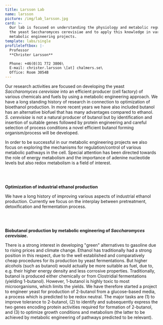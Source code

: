 ```yaml
---
title: Larsson Lab
name: larsson
picture: /img/lab_larsson.jpg
card: >-
  Our lab is focused on understanding the physiology and metabolic regulation in
  the yeast Saccharomyces cerevisiae and to apply this knowledge in various
  metabolic engineering projects.
template: labs/single
profileleftbox: |-
  Professor  
  **Christer Larsson**

  Phone: +46(0)31 772 3806\
  E-mail: christer.larsson \[at] chalmers.se\
  Office: Room 3054B
---
```

Our research activities are focused on developing the yeast _Saccharomyces cerevisiae_ into an efficient producer (cell factory) of various chemicals and fuels by using a metabolic engineering approach. We have a long standing history of research in connection to optimization of bioethanol production. In more recent years we have also included butanol has an alternative biofuel that has many advantages compared to ethanol. _S. cerevisiae_ is not a natural producer of butanol but by identification and insertion of suitable genes followed by protein engineering and careful selection of process conditions a novel efficient butanol forming organism/process will be developed. 

In order to be successful in our metabolic engineering projects we also focus on exploring the mechanisms for regulation/control of various metabolic pathways in the cell. Special attention has been directed towards the role of energy metabolism and the importance of adenine nucleotide levels but also redox metabolism is a field of interest.

<br/><br/>

**Optimization of industrial ethanol production**

We have a long history of improving various aspects of industrial ethanol production. Currently we focus on the interplay between pretreatment, detoxification and fermentation process.

<br/><br/>

**Biobutanol production by metabolic engineering of _Saccharomyces cerevisiae_.**

There is a strong interest in developing "green" alternatives to gasoline due to rising prices and climate change. Ethanol has traditionally had a strong position in this respect, due to the well established and comparatively cheap procedures for its production by yeast fermentations. But higher alcohols (such as butanol) would actually be more suitable as fuel, due to, e.g. their higher energy density and less corrosive properties.  Traditionally, butanol is produced either chemically or from Clostridial fermentations (yielding 1-butanol). However, 1-butanol is highly toxic to most microorganisms, which limits the yields. We have therefore started a project to engineer yeast for production of 2-butanol from a glucose-based media, a process which is predicted to be redox neutral. The major tasks are (1) to improve tolerance to 2-butanol, (2) to identify and subsequently express the two genes encoding protein activities required for formation of 2-butanol, and (3) to optimize growth conditions and metabolism (the latter to be achieved by metabolic engineering of pathways predicted to be relevant).
